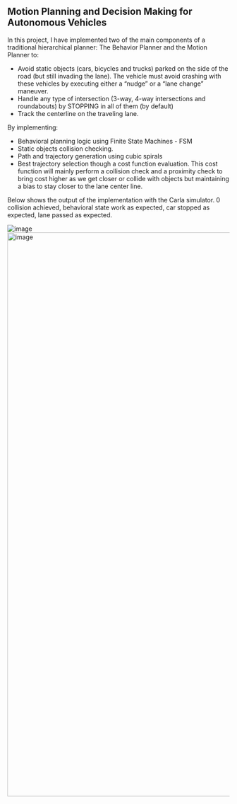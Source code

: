 ## Motion Planning and Decision Making for Autonomous Vehicles

In this project, I have implemented two of the main components of a traditional hierarchical planner: The Behavior Planner and the Motion Planner to:

- Avoid static objects (cars, bicycles and trucks) parked on the side of the road (but still invading the lane). The vehicle must avoid crashing with these vehicles by executing either a “nudge” or a “lane change” maneuver.
- Handle any type of intersection (3-way, 4-way intersections and roundabouts) by STOPPING in all of them (by default)
- Track the centerline on the traveling lane.

By implementing:

- Behavioral planning logic using Finite State Machines - FSM
- Static objects collision checking.
- Path and trajectory generation using cubic spirals
- Best trajectory selection though a cost function evaluation. This cost function will mainly perform a collision check and a proximity check to bring cost higher as we get closer or collide with objects but maintaining a bias to stay closer to the lane center line.

Below shows the output of the implementation with the Carla simulator.  0 collision achieved, behavioral state work as expected, car stopped as expected, lane passed as expected.

![image](https://user-images.githubusercontent.com/21034990/226438848-cde4eada-09f9-498c-a2e8-a2fe0e28d090.png)
<img width="1275" alt="image" src="https://user-images.githubusercontent.com/21034990/226526344-4dc79b95-66ba-4cd3-87d6-bb824e3fd3da.png">
